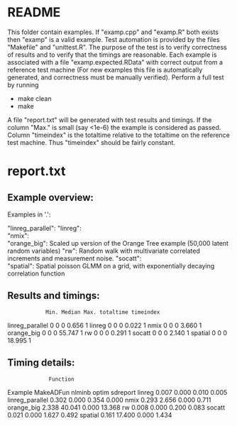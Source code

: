 README
======
This folder contain examples. If "examp.cpp" and "examp.R" both exists then "examp" is a valid example.
Test automation is provided by the files "Makefile" and "unittest.R". The purpose of the test is to
verify correctness of results and to verify that the timings are reasonable. Each example is associated with
a file "examp.expected.RData" with correct output from a reference test machine (For new examples this file is automatically generated, and correctness must be manually verified).
Perform a full test by running
* make clean
* make

A file "report.txt" will be generated with test results and timings. 
If the column "Max." is small (say <1e-6) the example is considered as passed.
Column "timeindex" is the totaltime relative to the totaltime on the reference test machine. 
Thus "timeindex" should be fairly constant.

report.txt
==========

Example overview:
-----------------
Examples in '.':

"linreg_parallel": 
"linreg":          
"nmix":            
"orange_big":      Scaled up version of the Orange Tree
                   example (50,000 latent random variables)
"rw":              Random walk with multivariate correlated
                   increments and measurement noise.
"socatt":          
"spatial":         Spatial poisson GLMM on a grid, with
                   exponentially decaying correlation
                   function


Results and timings:
--------------------
                Min. Median Max. totaltime timeindex
linreg_parallel    0      0    0     0.656         1
linreg             0      0    0     0.022         1
nmix               0      0    0     3.660         1
orange_big         0      0    0    55.747         1
rw                 0      0    0     0.291         1
socatt             0      0    0     2.140         1
spatial            0      0    0    18.995         1

Timing details:
---------------
                 Function
Example           MakeADFun nlminb  optim sdreport
  linreg              0.007  0.000  0.010    0.005
  linreg_parallel     0.302  0.000  0.354    0.000
  nmix                0.293  2.656  0.000    0.711
  orange_big          2.338 40.041  0.000   13.368
  rw                  0.008  0.000  0.200    0.083
  socatt              0.021  0.000  1.627    0.492
  spatial             0.161 17.400  0.000    1.434
